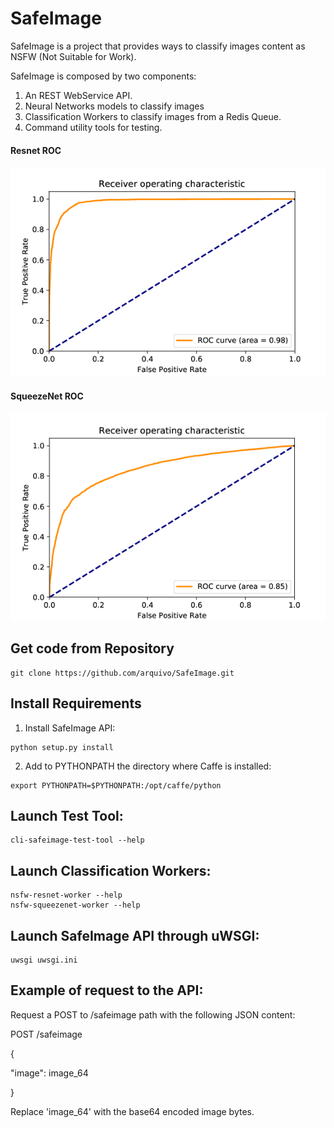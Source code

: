 SafeImage
=========

SafeImage is a project that provides ways to classify images content as NSFW (Not Suitable for Work).

SafeImage is composed by two components:

1. An REST WebService API.
2. Neural Networks models to classify images
3. Classification Workers to classify images from a Redis Queue.
4. Command utility tools for testing.

#### Resnet ROC
![resnet](https://github.com/arquivo/SafeImage/blob/master/docs/Resnet_NSFW_ROC.png?raw=true "ResnetNSFW ROC")

#### SqueezeNet ROC
![squeezenet](https://github.com/arquivo/SafeImage/blob/master/docs/SqueezeNet_NSFW_ROC.png?raw=true "SqueezeNetNSFW ROC")


Get code from Repository
------------------------

``` sourceCode
git clone https://github.com/arquivo/SafeImage.git
```

Install Requirements
--------------------
1. Install SafeImage API:

``` sourceCode
python setup.py install
```
2. Add to PYTHONPATH the directory where Caffe is installed:

``` sourceCode
export PYTHONPATH=$PYTHONPATH:/opt/caffe/python
```

Launch Test Tool:
----------
``` sourceCode
cli-safeimage-test-tool --help
```

Launch Classification Workers:
------------------------------
``` sourceCode
nsfw-resnet-worker --help
nsfw-squeezenet-worker --help
```



Launch SafeImage API through uWSGI:
----------------------------------

``` sourceCode
uwsgi uwsgi.ini
```

Example of request to the API:
------------------------------
Request a POST to /safeimage path with the following JSON content:

POST /safeimage

{

  "image": image_64
  
}

Replace 'image_64' with the base64 encoded image bytes.






